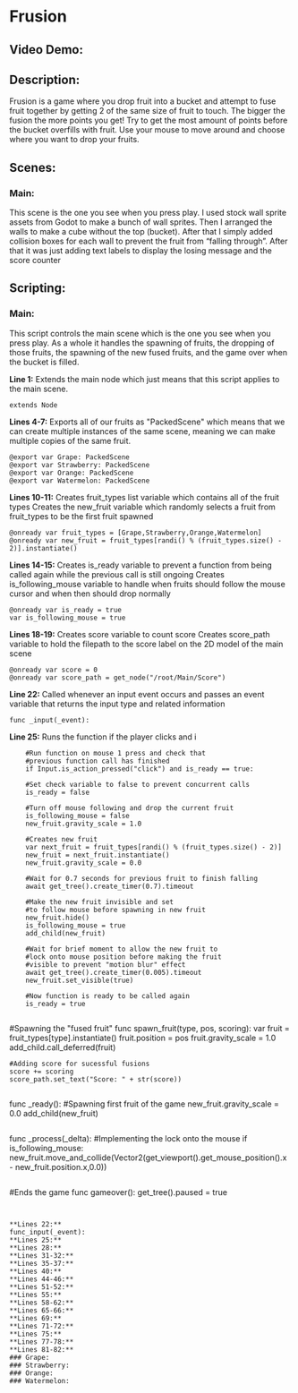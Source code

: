 # Frusion
## Video Demo:
## Description:
Frusion is a game where you drop fruit into a bucket and attempt to fuse fruit together by getting 2 of the same size of fruit to touch. The bigger the fusion 
the more points you get! Try to get the most amount of points before the bucket overfills with fruit. Use your mouse to move around and choose where you want
to drop your fruits.
## Scenes:
### Main:
This scene is the one you see when you press play.
I used stock wall sprite assets from Godot to make a bunch of wall sprites. Then I arranged the walls to make a cube without the top (bucket). After that I simply added collision boxes for each wall to prevent the fruit from “falling through”. After that it was just adding text labels to display the losing message and the score counter



## Scripting:

### Main:
This script controls the main scene which is the one you see when you press play. As a whole it handles the spawning of fruits, the dropping of those fruits,
the spawning of the new fused fruits, and the game over when the bucket is filled.

**Line 1:**
Extends the main node which just means that this script applies to the main scene.
```
extends Node
```

**Lines 4-7:**
Exports all of our fruits as "PackedScene" which means that we can create multiple instances of the same scene, meaning we can make multiple copies
of the same fruit.
```
@export var Grape: PackedScene
@export var Strawberry: PackedScene
@export var Orange: PackedScene
@export var Watermelon: PackedScene
```

**Lines 10-11:**
Creates fruit_types list variable which contains all of the fruit types
Creates the new_fruit variable which randomly selects a fruit from fruit_types to be the first fruit spawned 
```
@onready var fruit_types = [Grape,Strawberry,Orange,Watermelon]
@onready var new_fruit = fruit_types[randi() % (fruit_types.size() - 2)].instantiate()
```

**Lines 14-15:**
Creates is_ready variable to prevent a function from being called again while the previous call is still ongoing
Creates is_following_mouse variable to handle when fruits should follow the mouse cursor and when then should drop normally
```
@onready var is_ready = true
var is_following_mouse = true
```

**Lines 18-19:**
Creates score variable to count score 
Creates score_path variable to hold the filepath to the score label on the 2D model of the main scene
```
@onready var score = 0
@onready var score_path = get_node("/root/Main/Score")
```

**Line 22:**
Called whenever an input event occurs and passes an event variable that returns the input type and related information
```
func _input(_event):
```

**Line 25:**
Runs the function if the player clicks and i
```
	#Run function on mouse 1 press and check that 
	#previous function call has finished
	if Input.is_action_pressed("click") and is_ready == true:
```
		#Set check variable to false to prevent concurrent calls
		is_ready = false
		
		#Turn off mouse following and drop the current fruit
		is_following_mouse = false
		new_fruit.gravity_scale = 1.0
		
		#Creates new fruit 
		var next_fruit = fruit_types[randi() % (fruit_types.size() - 2)]
		new_fruit = next_fruit.instantiate()
		new_fruit.gravity_scale = 0.0
		
		#Wait for 0.7 seconds for previous fruit to finish falling
		await get_tree().create_timer(0.7).timeout
		
		#Make the new fruit invisible and set 
		#to follow mouse before spawning in new fruit
		new_fruit.hide()
		is_following_mouse = true
		add_child(new_fruit)
		
		#Wait for brief moment to allow the new fruit to 
		#lock onto mouse position before making the fruit 
		#visible to prevent "motion blur" effect
		await get_tree().create_timer(0.005).timeout
		new_fruit.set_visible(true)
		
		#Now function is ready to be called again
		is_ready = true
```

```
#Spawning the "fused fruit"
func spawn_fruit(type, pos, scoring):
	var fruit = fruit_types[type].instantiate()
	fruit.position = pos
	fruit.gravity_scale = 1.0
	add_child.call_deferred(fruit)
	
	#Adding score for sucessful fusions
	score += scoring
	score_path.set_text("Score: " + str(score))
```	

 ```
func _ready():
	#Spawning first fruit of the game
	new_fruit.gravity_scale = 0.0
	add_child(new_fruit)
```

```
func _process(_delta):
	#Implementing the lock onto the mouse
	if is_following_mouse:
		new_fruit.move_and_collide(Vector2(get_viewport().get_mouse_position().x - new_fruit.position.x,0.0))
```

```
#Ends the game
func gameover():
	get_tree().paused = true
```


**Lines 22:**
func_input(_event):
**Lines 25:**
**Lines 28:**
**Lines 31-32:**
**Lines 35-37:**
**Lines 40:**
**Lines 44-46:**
**Lines 51-52:**
**Lines 55:**
**Lines 58-62:**
**Lines 65-66:**
**Lines 69:**
**Lines 71-72:**
**Lines 75:**
**Lines 77-78:**
**Lines 81-82:**
### Grape:
### Strawberry:
### Orange:
### Watermelon:
